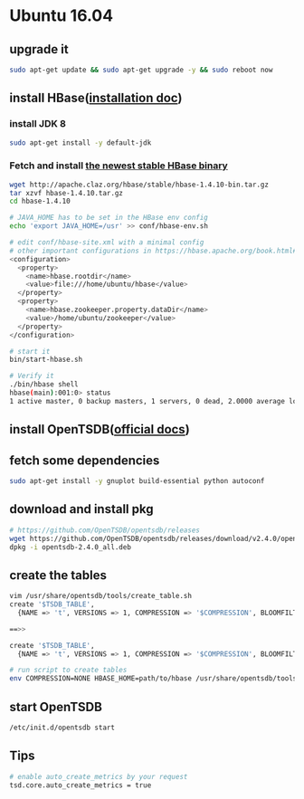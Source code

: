 # Ubuntu 16.04

## upgrade it

```bash
sudo apt-get update && sudo apt-get upgrade -y && sudo reboot now
```

## install HBase\([installation doc](http://opentsdb.net/docs/build/html/installation.html)\)

### install JDK 8

```bash
sudo apt-get install -y default-jdk
```

### Fetch and install [the newest stable HBase binary](http://apache.claz.org/hbase/stable/)

```bash
wget http://apache.claz.org/hbase/stable/hbase-1.4.10-bin.tar.gz
tar xzvf hbase-1.4.10.tar.gz
cd hbase-1.4.10

# JAVA_HOME has to be set in the HBase env config
echo 'export JAVA_HOME=/usr' >> conf/hbase-env.sh

# edit conf/hbase-site.xml with a minimal config
# other important configurations in https://hbase.apache.org/book.html#important_configurations
<configuration>
  <property>
    <name>hbase.rootdir</name>
    <value>file:///home/ubuntu/hbase</value>
  </property>
  <property>
    <name>hbase.zookeeper.property.dataDir</name>
    <value>/home/ubuntu/zookeeper</value>
  </property>
</configuration>

# start it
bin/start-hbase.sh

# Verify it 
./bin/hbase shell
hbase(main):001:0> status
1 active master, 0 backup masters, 1 servers, 0 dead, 2.0000 average load
```

## install OpenTSDB\([official docs](http://opentsdb.net/docs/build/html/installation.html)\)

## fetch some dependencies

```bash
sudo apt-get install -y gnuplot build-essential python autoconf
```

## download and install pkg

```bash
# https://github.com/OpenTSDB/opentsdb/releases
wget https://github.com/OpenTSDB/opentsdb/releases/download/v2.4.0/opentsdb-2.4.0_all.deb
dpkg -i opentsdb-2.4.0_all.deb
```

## create the tables

```bash
vim /usr/share/opentsdb/tools/create_table.sh
create '$TSDB_TABLE',
  {NAME => 't', VERSIONS => 1, COMPRESSION => '$COMPRESSION', BLOOMFILTER => '$BLOOMFILTER', DATA_BLOCK_ENCODING => '$DATA_BLOCK_ENCODING', TTL => '$TSDB_TTL'}

==>>

create '$TSDB_TABLE',
  {NAME => 't', VERSIONS => 1, COMPRESSION => '$COMPRESSION', BLOOMFILTER => '$BLOOMFILTER', DATA_BLOCK_ENCODING => '$DATA_BLOCK_ENCODING'}

# run script to create tables
env COMPRESSION=NONE HBASE_HOME=path/to/hbase /usr/share/opentsdb/tools/create_table.sh
```

## start OpenTSDB

```bash
/etc/init.d/opentsdb start
```

## Tips

```bash
# enable auto_create_metrics by your request
tsd.core.auto_create_metrics = true
```



